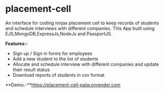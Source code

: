# placement-cell
An interface for coding ninjas placement cell to keep records of students and schedule interviews with different companies.
This App built using EJS,MongoDB,ExpressJs,NodeJs and PassportJS.

**Features:-**
- Sign up / Sign in forms for employees
- Add a new student to the list of students
- Allocate and schedule interview with different companies and update their result status
- Download reports of students in csv format

**Demo:-**https://placement-cell-palw.onrender.com
